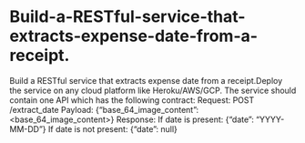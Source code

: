 # Build-a-RESTful-service-that-extracts-expense-date-from-a-receipt.
Build a RESTful service that extracts expense date from a receipt.Deploy the service on any cloud platform like Heroku/AWS/GCP. The service should contain one API which has the following contract:  Request: POST /extract_date  Payload: {“base_64_image_content”: &lt;base_64_image_content>}  Response: If date is present: {“date”: “YYYY-MM-DD”} If date is not present: {“date”: null}
